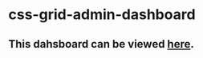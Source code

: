 # css-grid-admin-dashboard

## This dahsboard can be viewed [here](https://trxllest.github.io/css-grid-admin-dashboard/).
